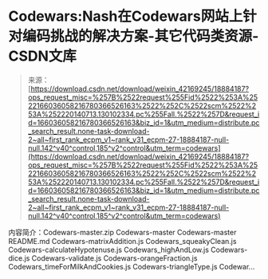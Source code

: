 <!--yml
category: codewars
date: 2022-08-13 11:34:20
-->

# Codewars:Nash在Codewars网站上针对编码挑战的解决方案-其它代码类资源-CSDN文库

> 来源：[https://download.csdn.net/download/weixin_42169245/18884187?ops_request_misc=%257B%2522request%255Fid%2522%253A%2522166036058216780366526163%2522%252C%2522scm%2522%253A%252220140713.130102334.pc%255Fall.%2522%257D&request_id=166036058216780366526163&biz_id=1&utm_medium=distribute.pc_search_result.none-task-download-2~all~first_rank_ecpm_v1~rank_v31_ecpm-27-18884187-null-null.142^v40^control,185^v2^control&utm_term=codewars](https://download.csdn.net/download/weixin_42169245/18884187?ops_request_misc=%257B%2522request%255Fid%2522%253A%2522166036058216780366526163%2522%252C%2522scm%2522%253A%252220140713.130102334.pc%255Fall.%2522%257D&request_id=166036058216780366526163&biz_id=1&utm_medium=distribute.pc_search_result.none-task-download-2~all~first_rank_ecpm_v1~rank_v31_ecpm-27-18884187-null-null.142^v40^control,185^v2^control&utm_term=codewars)

内容简介：Codewars-master.zip Codewars-master Codewars-master README.md Codewars-matrixAddition.js Codewars_squeakyClean.js Codewars-calculateHypotenuse.js Codewars_highAndLow.js Codewars-dice.js Codewars-validate.js Codewars-orangeFraction.js Codewars_timeForMilkAndCookies.js Codewars-triangleType.js Codewar...